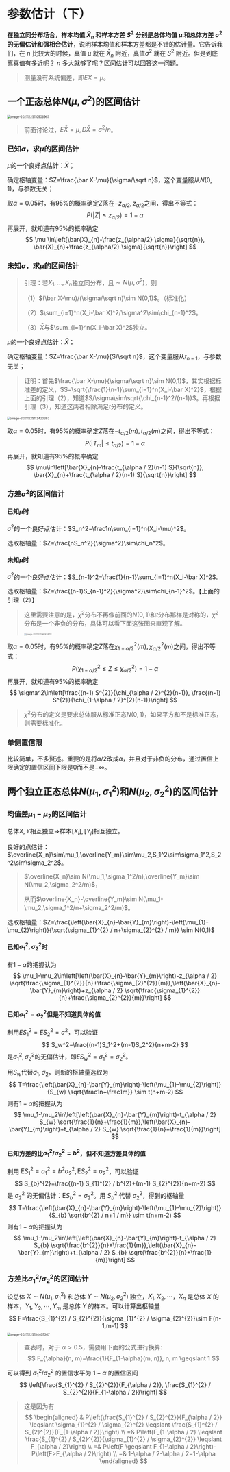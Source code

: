 # 参数估计（下）

**在独立同分布场合，样本均值 $\bar{X}_{n}$ 和样本方差 $S^{2}$ 分别是总体均值 $\mu$ 和总体方差 $\sigma^{2}$ 的无偏估计和强相合估计**，说明样本均值和样本方差都是不错的估计量。它告诉我们，在 $n$ 比较大的时候，真值 $\mu$ 就在 $\bar{X}_{n}$ 附近，真值$\sigma^{2}$ 就在 $S^{2}$ 附近。但是到底离真值有多近呢？ $n$ 多大就够了呢？区间估计可以回答这一问题。

> 测量没有系统偏差，即$EX=\mu$。

## 一个正态总体$N(\mu,\sigma^2)$的区间估计

<img src="C:\Users\Sprout\AppData\Roaming\Typora\typora-user-images\image-20211225110906967.png" alt="image-20211225110906967" style="zoom:50%;" />

> 前面讨论过，$E\bar X=\mu,D\bar X=\sigma^2/n$。

### 已知$\sigma$，求$\mu$的区间估计

$\mu$的一个良好点估计：$\bar X$；

确定枢轴变量：$Z=\frac{\bar X-\mu}{\sigma/\sqrt n}$，这个变量服从$N(0,1)$，与参数无关；

取$\alpha=0.05$时，有$95\%$的概率确定$Z$落在$-z_{\alpha/2},z_{\alpha/2}$之间，得出不等式：
$$
P(|Z|\le z_{\alpha/2})=1-\alpha
$$
再展开，就知道有$95\%$的概率确定
$$
\mu \in\left[\bar{X}_{n}-\frac{z_{\alpha/2} \sigma}{\sqrt{n}}, \bar{X}_{n}+\frac{z_{\alpha/2} \sigma}{\sqrt{n}}\right]
$$

### 未知$\sigma$，求$\mu$的区间估计

> 引理：若$X_1,...,X_n$独立同分布，且$\sim N(\mu,\sigma^2)$，则
>
> （1）$(\bar X-\mu)/(\sigma/\sqrt n)\sim N(0,1)$。（标准化）
>
> （2）$\sum_{i=1}^n(X_i-\bar X)^2/\sigma^2\sim\chi_{n-1}^2$。
>
> （3）$\bar X$与$\sum_{i=1}^n(X_i-\bar X)^2$独立。

$\mu$的一个良好点估计：$\bar X$；

确定枢轴变量：$Z=\frac{\bar X-\mu}{S/\sqrt n}$，这个变量服从$t_{n-1}$，与参数无关；

> 证明：首先$\frac{\bar X-\mu}{\sigma/\sqrt n}\sim N(0,1)$，其实根据标准差的定义，$S=\sqrt{\frac{1}{n-1}\sum_{i=1}^n(X_i-\bar X)^2}$，根据上面的引理（2），知道$S/\sigma\sim\sqrt{\chi_{n-1}^2/(n-1)}$。再根据引理（3），知道这两者相除满足$t$分布的定义。

<img src="C:\Users\Sprout\AppData\Roaming\Typora\typora-user-images\image-20211225113420263.png" alt="image-20211225113420263" style="zoom:50%;" />

取$\alpha=0.05$时，有$95\%$的概率确定$Z$落在$-t_{\alpha/2}(m),t_{\alpha/2}(m)$之间，得出不等式：
$$
P(|T_m|\le t_{\alpha/2})=1-\alpha
$$
再展开，就知道有$95\%$的概率确定
$$
\mu\in\left[\bar{X}_{n}-\frac{t_{\alpha / 2}(n-1) S}{\sqrt{n}}, \bar{X}_{n}+\frac{t_{\alpha / 2}(n-1) S}{\sqrt{n}}\right]
$$

### 方差$\sigma^2$的区间估计

#### 已知$\mu$时

$\sigma^2$的一个良好点估计：$S_n^2=\frac1n\sum_{i=1}^n(X_i-\mu)^2$。

选取枢轴量：$Z=\frac{nS_n^2}{\sigma^2}\sim\chi_n^2$。

#### 未知$\mu$时

$\sigma^2$的一个良好点估计：$S_{n-1}^2=\frac{1}{n-1}\sum_{i=1}^n(X_i-\bar X)^2$。

选取枢轴量：$Z=\frac{(n-1)S_{n-1}^2}{\sigma^2}\sim\chi_{n-1}^2$。【上面的引理（2）】

> 这里需要注意的是，$\chi^2$分布不再像前面的$N(0,1)$和$t$分布那样是对称的，$\chi^2$分布是一个非负的分布，具体可以看下面这张图来直观了解。
>
> <img src="C:\Users\Sprout\AppData\Roaming\Typora\typora-user-images\image-20211225140638112.png" alt="image-20211225140638112" style="zoom: 33%;" />

取$\alpha=0.05$时，有$95\%$的概率确定$Z$落在$\chi^2_{1-\alpha/2}(m),\chi^2_{\alpha/2}(m)$之间，得出不等式：
$$
P(\chi^2_{1-\alpha/2}\le Z\le\chi_{\alpha/2}^2)=1-\alpha
$$
再展开，就知道有$95\%$的概率确定
$$
\sigma^2\in\left[\frac{(n-1) S^{2}}{\chi_{\alpha / 2}^{2}(n-1)}, \frac{(n-1) S^{2}}{\chi_{1-\alpha / 2}^{2}(n-1)}\right]
$$

> $\chi^2$分布的定义是要求总体服从标准正态$N(0,1)$，如果平方和不是标准正态，则需要标准化。

### 单侧置信限

比较简单，不多赘述。重要的是将$\alpha/2$改成$\alpha$，并且对于非负的分布，通过置信上限确定的置信区间下限是0而不是$-\infty$。

## 两个独立正态总体$N(\mu_1,\sigma_1^2)$和$N(\mu_2,\sigma_2^2)$的区间估计

### 均值差$\mu_1-\mu_2$的区间估计

总体$X,Y$相互独立$\Rightarrow$样本$[X_i],[Y_j]$相互独立。

良好的点估计：$\overline{X_n}\sim\mu_1,\overline{Y_m}\sim\mu_2,S_1^2\sim\sigma_1^2,S_2^2\sim\sigma_2^2$。

> $\overline{X_n}\sim N(\mu_1,\sigma_1^2/n),\overline{Y_m}\sim N(\mu_2,\sigma_2^2/m)$，
>
> 从而$\overline{X_n}-\overline{Y_m}\sim N(\mu_1-\mu_2,\sigma_1^2/n+\sigma_2^2/m)$。

选取枢轴量：$Z=\frac{\left(\bar{X}_{n}-\bar{Y}_{m}\right)-\left(\mu_{1}-\mu_{2}\right)}{\sqrt{\sigma_{1}^{2} / n+\sigma_{2}^{2} / m}} \sim N(0,1)$

#### 已知$\sigma_1^2,\sigma_2^2$时

有$1-\alpha$的把握认为
$$
\mu_1-\mu_2\in\left[\left(\bar{X}_{n}-\bar{Y}_{m}\right)-z_{\alpha / 2} \sqrt{\frac{\sigma_{1}^{2}}{n}+\frac{\sigma_{2}^{2}}{m}},\left(\bar{X}_{n}-\bar{Y}_{m}\right)+z_{\alpha / 2} \sqrt{\frac{\sigma_{1}^{2}}{n}+\frac{\sigma_{2}^{2}}{m}}\right]
$$

#### 已知$\sigma_1^2=\sigma_2^2$但是不知道具体的值

利用$ES_1^2=ES_2^2=\sigma^2$，可以验证
$$
S_w^2=\frac{(n-1)S_1^2+(m-1)S_2^2}{n+m-2}
$$
是$\sigma_1^2,\sigma_2^2$的无偏估计，即$ES_w^2=\sigma_1^2=\sigma_2^2$。

用$S_w$代替$\sigma_1,\sigma_2$，则新的枢轴量选取为
$$
T=\frac{\left(\bar{X}_{n}-\bar{Y}_{m}\right)-\left(\mu_{1}-\mu_{2}\right)}{S_{w} \sqrt{\frac1n+\frac1m}} \sim t(n+m-2)
$$
则有$1-\alpha$的把握认为
$$
\mu_1-\mu_2\in\left[\left(\bar{X}_{n}-\bar{Y}_{m}\right)-t_{\alpha / 2} S_{w} \sqrt{\frac{1}{n}+\frac{1}{m}},\left(\bar{X}_{n}-\bar{Y}_{m}\right)+t_{\alpha / 2} S_{w} \sqrt{\frac{1}{n}+\frac{1}{m}}\right]
$$

#### 已知方差的比$\sigma_1^2/\sigma_2^2=b^2$，但不知道方差具体的值

利用 $\mathrm{E} S_{1}^{2}=\sigma_{1}^{2}=b^{2} \sigma_{2}^{2}, \mathrm{E} S_{2}^{2}=\sigma_{2}^{2}$，可以验证
$$
S_{b}^{2}=\frac{(n-1) S_{1}^{2} / b^{2}+(m-1) S_{2}^{2}}{n+m-2}
$$
是 $\sigma_{2}^{2}$ 的无偏估计：$\mathrm{E} S_{b}^{2}=\sigma_{2}^{2}$。用 $S_{b}^{2}$ 代替 $\sigma_{2}^{2}$，得到的枢轴量
$$
T=\frac{\left(\bar{X}_{n}-\bar{Y}_{m}\right)-\left(\mu_{1}-\mu_{2}\right)}{S_{b} \sqrt{b^{2} / n+1 / m}} \sim t(n+m-2)
$$
则有$1-\alpha$的把握认为
$$
\mu_1-\mu_2\in\left[\left(\bar{X}_{n}-\bar{Y}_{m}\right)-t_{\alpha / 2} S_{b} \sqrt{\frac{b^{2}}{n}+\frac{1}{m}},\left(\bar{X}_{n}-\bar{Y}_{m}\right)+t_{\alpha / 2} S_{b} \sqrt{\frac{b^{2}}{n}+\frac{1}{m}}\right]
$$

### 方差比$\sigma_1^2/\sigma_2^2$的区间估计

设总体 $X \sim N\left(\mu_{1}, \sigma_{1}^{2}\right)$ 和总体 $Y \sim N\left(\mu_{2}, \sigma_{2}^{2}\right)$ 独立，$X_{1}, X_{2}, \cdots$，$X_{n}$ 是总体 $X$ 的样本，$Y_{1}, Y_{2}, \cdots, Y_{m}$ 是总体 $Y$ 的样本。可以计算出枢轴量
$$
F=\frac{S_{1}^{2} / S_{2}^{2}}{\sigma_{1}^{2} / \sigma_{2}^{2}}\sim F(n-1,m-1)
$$
<img src="C:\Users\Sprout\AppData\Roaming\Typora\typora-user-images\image-20211225154407307.png" alt="image-20211225154407307" style="zoom:50%;" />

> 查表时，对于 $\alpha>0.5$，需要用下面的公式进行换算:
> $$
> F_{\alpha}(n, m)=\frac{1}{F_{1-\alpha}(m, n)}, n, m \geqslant 1
> $$

可以得到 $\sigma_{1}^{2} / \sigma_{2}^{2}$ 的置信水平为 $1-\alpha$ 的置信区间
$$
\left[\frac{S_{1}^{2} / S_{2}^{2}}{F_{\alpha / 2}}, \frac{S_{1}^{2} / S_{2}^{2}}{F_{1-\alpha / 2}}\right]
$$
> 这是因为有
> $$
> \begin{aligned}
> & P\left(\frac{S_{1}^{2} / S_{2}^{2}}{F_{\alpha / 2}} \leqslant \sigma_{1}^{2} / \sigma_{2}^{2} \leqslant \frac{S_{1}^{2} / S_{2}^{2}}{F_{1-\alpha / 2}}\right) \\
> =& P\left(F_{1-\alpha / 2} \leqslant \frac{S_{1}^{2} / S_{2}^{2}}{\sigma_{1}^{2} / \sigma_{2}^{2}} \leqslant F_{\alpha / 2}\right) \\
> =& P\left(F \geqslant F_{1-\alpha / 2}\right)-P\left(F>F_{\alpha / 2}\right) \\
> =& 1-\alpha / 2-\alpha / 2=1-\alpha
> \end{aligned}
> $$

